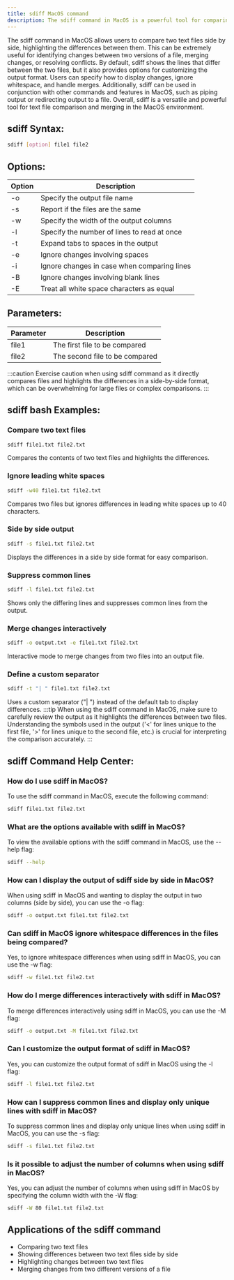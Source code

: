 ```yaml
---
title: sdiff MacOS command
description: The sdiff command in MacOS is a powerful tool for comparing and merging text files. Learn how to use sdiff effectively in this comprehensive guide.
---
```


The sdiff command in MacOS allows users to compare two text files side by side, highlighting the differences between them. This can be extremely useful for identifying changes between two versions of a file, merging changes, or resolving conflicts. By default, sdiff shows the lines that differ between the two files, but it also provides options for customizing the output format. Users can specify how to display changes, ignore whitespace, and handle merges. Additionally, sdiff can be used in conjunction with other commands and features in MacOS, such as piping output or redirecting output to a file. Overall, sdiff is a versatile and powerful tool for text file comparison and merging in the MacOS environment.

## sdiff Syntax:
```bash
sdiff [option] file1 file2
```
## Options:
| Option | Description                                     |
|--------|-------------------------------------------------|
| -o     | Specify the output file name                    |
| -s     | Report if the files are the same                |
| -w     | Specify the width of the output columns         |
| -l     | Specify the number of lines to read at once     |
| -t     | Expand tabs to spaces in the output             |
| -e     | Ignore changes involving spaces                 |
| -i     | Ignore changes in case when comparing lines     |
| -B     | Ignore changes involving blank lines            |
| -E     | Treat all white space characters as equal       |

## Parameters:
| Parameter | Description                              |
|-----------|------------------------------------------|
| file1     | The first file to be compared            |
| file2     | The second file to be compared           |

:::caution
Exercise caution when using sdiff command as it directly compares files and highlights the differences in a side-by-side format, which can be overwhelming for large files or complex comparisons.
:::
## sdiff bash Examples:
### Compare two text files
```bash
sdiff file1.txt file2.txt
```
Compares the contents of two text files and highlights the differences.

### Ignore leading white spaces
```bash
sdiff -w40 file1.txt file2.txt
```
Compares two files but ignores differences in leading white spaces up to 40 characters.

### Side by side output
```bash
sdiff -s file1.txt file2.txt
```
Displays the differences in a side by side format for easy comparison.

### Suppress common lines
```bash
sdiff -l file1.txt file2.txt
```
Shows only the differing lines and suppresses common lines from the output.

### Merge changes interactively
```bash
sdiff -o output.txt -e file1.txt file2.txt
```
Interactive mode to merge changes from two files into an output file.

### Define a custom separator
```bash
sdiff -t "| " file1.txt file2.txt
```
Uses a custom separator ("| ") instead of the default tab to display differences.
:::tip
When using the sdiff command in MacOS, make sure to carefully review the output as it highlights the differences between two files. Understanding the symbols used in the output ('<' for lines unique to the first file, '>' for lines unique to the second file, etc.) is crucial for interpreting the comparison accurately.
:::

## sdiff Command Help Center:

### How do I use sdiff in MacOS?
To use the sdiff command in MacOS, execute the following command:
```bash
sdiff file1.txt file2.txt
```

### What are the options available with sdiff in MacOS?
To view the available options with the sdiff command in MacOS, use the --help flag:
```bash
sdiff --help
```

### How can I display the output of sdiff side by side in MacOS?
When using sdiff in MacOS and wanting to display the output in two columns (side by side), you can use the -o flag:
```bash
sdiff -o output.txt file1.txt file2.txt
```

### Can sdiff in MacOS ignore whitespace differences in the files being compared?
Yes, to ignore whitespace differences when using sdiff in MacOS, you can use the -w flag:
```bash
sdiff -w file1.txt file2.txt
```

### How do I merge differences interactively with sdiff in MacOS?
To merge differences interactively using sdiff in MacOS, you can use the -M flag:
```bash
sdiff -o output.txt -M file1.txt file2.txt
```

### Can I customize the output format of sdiff in MacOS?
Yes, you can customize the output format of sdiff in MacOS using the -l flag:
```bash
sdiff -l file1.txt file2.txt
```

### How can I suppress common lines and display only unique lines with sdiff in MacOS?
To suppress common lines and display only unique lines when using sdiff in MacOS, you can use the -s flag:
```bash
sdiff -s file1.txt file2.txt
```

### Is it possible to adjust the number of columns when using sdiff in MacOS?
Yes, you can adjust the number of columns when using sdiff in MacOS by specifying the column width with the -W flag:
```bash
sdiff -W 80 file1.txt file2.txt
```

## Applications of the sdiff command

- Comparing two text files
- Showing differences between two text files side by side
- Highlighting changes between two text files
- Merging changes from two different versions of a file